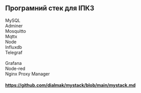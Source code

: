 ## Програмний стек для ІПКЗ<br>
MySQL<br>
Adminer<br>
Mosquitto<br>
Mqttx<br>
Node<br>
Influxdb<br>
Telegraf<br>	
Grafana<br>
Node-red<br>
Nginx Proxy Manager<br>
#### https://github.com/dialmak/mystack/blob/main/mystack.md
